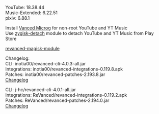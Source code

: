 YouTube: 18.38.44  
Music-Extended: 6.22.51  
pixiv: 6.88.1  

Install [Vanced Microg](https://github.com/TeamVanced/VancedMicroG/releases) for non-root YouTube and YT Music  
Use [zygisk-detach](https://github.com/j-hc/zygisk-detach) module to detach YouTube and YT Music from Play Store  

[revanced-magisk-module](https://github.com/j-hc/revanced-magisk-module)  

Changelog:  
CLI: inotia00/revanced-cli-4.0.3-all.jar  
Integrations: inotia00/revanced-integrations-0.119.8.apk  
Patches: inotia00/revanced-patches-2.193.8.jar  
[Changelog](https://github.com/inotia00/revanced-patches/releases/tag/v2.193.8)

CLI: j-hc/revanced-cli-4.0.1-all.jar  
Integrations: ReVanced/revanced-integrations-0.119.2.apk  
Patches: ReVanced/revanced-patches-2.194.0.jar  
[Changelog](https://github.com/ReVanced/revanced-patches/releases/tag/v2.194.0)  
